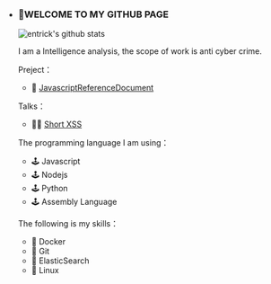 - ### 👋WELCOME TO MY GITHUB PAGE 

  ![entrick's github stats](https://github-readme-stats.vercel.app/api?username=entrick&show_icons=true&theme=dracula)

  I am a Intelligence analysis, the scope of work is anti cyber crime.

  Preject：

  - 🔗 [JavascriptReferenceDocument](https://github.com/entrick/JavascriptReferenceDocument)

  Talks：

  - 🐱‍👤 [Short XSS](http://htmlpreview.github.io/?https://github.com/entrick/talks/blob/master/Short-XSS.html)

  The programming language I am using：

  - 🕹️ Javascript
  - 🕹️ Nodejs
  - 🕹️ Python
  - 🕹️ Assembly Language

  The following is my skills：

  - 💾 Docker
  - 💾 Git
  - 💾 ElasticSearch
  - 💾 Linux
